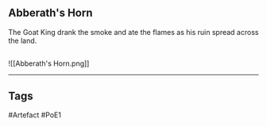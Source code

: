 ## Abberath's Horn
The Goat King drank the smoke and ate the flames
as his ruin spread across the land.
##
![[Abberath's Horn.png]]

---
## Tags
#Artefact
#PoE1